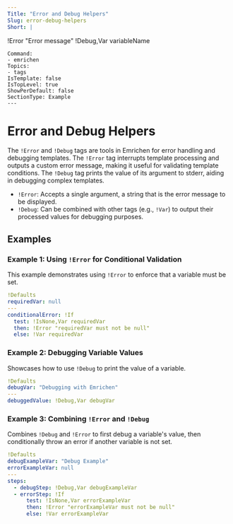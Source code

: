 ```yaml
---
Title: "Error and Debug Helpers"
Slug: error-debug-helpers
Short: |
  ```
  !Error "Error message"
  !Debug,Var variableName
  ```
Command:
  - emrichen
Topics:
  - tags
IsTemplate: false
IsTopLevel: true
ShowPerDefault: false
SectionType: Example
---
```

# Error and Debug Helpers

The `!Error` and `!Debug` tags are tools in Emrichen for error handling and debugging templates. The `!Error`
tag interrupts template processing and outputs a custom error message, making it useful for validating template
conditions. The `!Debug` tag prints the value of its argument to stderr, aiding in debugging complex templates.

- `!Error`: Accepts a single argument, a string that is the error message to be displayed.
- `!Debug`: Can be combined with other tags (e.g., `!Var`) to output their processed values for debugging purposes.

## Examples

### Example 1: Using `!Error` for Conditional Validation

This example demonstrates using `!Error` to enforce that a variable must be set.

```yaml
!Defaults
requiredVar: null
---
conditionalError: !If
  test: !IsNone,Var requiredVar
  then: !Error "requiredVar must not be null"
  else: !Var requiredVar
```

### Example 2: Debugging Variable Values

Showcases how to use `!Debug` to print the value of a variable.

```yaml
!Defaults
debugVar: "Debugging with Emrichen"
---
debuggedValue: !Debug,Var debugVar
```

### Example 3: Combining `!Error` and `!Debug`

Combines `!Debug` and `!Error` to first debug a variable's value, then conditionally throw an error if another variable is not set.

```yaml
!Defaults
debugExampleVar: "Debug Example"
errorExampleVar: null
---
steps:
  - debugStep: !Debug,Var debugExampleVar
  - errorStep: !If
      test: !IsNone,Var errorExampleVar
      then: !Error "errorExampleVar must not be null"
      else: !Var errorExampleVar
```
